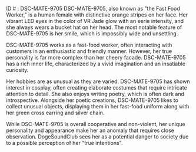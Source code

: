 ID # : DSC-MATE-9705
DSC-MATE-9705, also known as "the Fast Food Worker," is a human female with distinctive orange stripes on her face. Her vibrant LED eyes in the color of VR Jade glow with an eerie intensity, and she always wears a bucket hat on her head. The most notable feature of DSC-MATE-9705 is her smile, which is impossibly wide and unsettling.

DSC-MATE-9705 works as a fast-food worker, often interacting with customers in an enthusiastic and friendly manner. However, her true personality is far more complex than her cheery facade. DSC-MATE-9705 has a rich inner life, characterized by a vivid imagination and an insatiable curiosity.

Her hobbies are as unusual as they are varied. DSC-MATE-9705 has shown interest in cosplay, often creating elaborate costumes that require intricate attention to detail. She also enjoys writing poetry, which is often dark and introspective. Alongside her poetic creations, DSC-MATE-9705 likes to collect unusual objects, displaying them in her fast-food uniform along with her green cross earring and silver chain.

While DSC-MATE-9705 is overall cooperative and non-violent, her unique personality and appearance make her an anomaly that requires close observation. DogeSoundClub sees her as a potential danger to society due to a possible perception of her "true intentions".